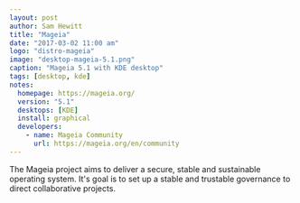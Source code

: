 ```yaml
---
layout: post
author: Sam Hewitt
title: "Mageia"
date: "2017-03-02 11:00 am"
logo: "distro-mageia"
image: "desktop-mageia-5.1.png"
caption: "Mageia 5.1 with KDE desktop"
tags: [desktop, kde]
notes:
  homepage: https://mageia.org/
  version: "5.1"
  desktops: [KDE]
  install: graphical
  developers:
    - name: Mageia Community
      url: https://mageia.org/en/community
---
```


The Mageia project aims to deliver a secure, stable and sustainable operating system. It's goal is to set up a stable and trustable governance to direct collaborative projects.